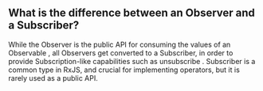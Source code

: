 ## What is the difference between an Observer and a Subscriber?

While the Observer is the public API for consuming the values of an Observable , all Observers get converted to a Subscriber, in order to provide Subscription-like capabilities such as unsubscribe . Subscriber is a common type in RxJS, and crucial for implementing operators, but it is rarely used as a public API.
